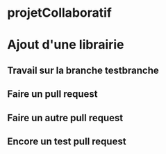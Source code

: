 # projetCollaboratif

# Ajout d'une librairie

## Travail sur la branche testbranche

## Faire un pull request

## Faire un autre pull request

## Encore un test pull request
